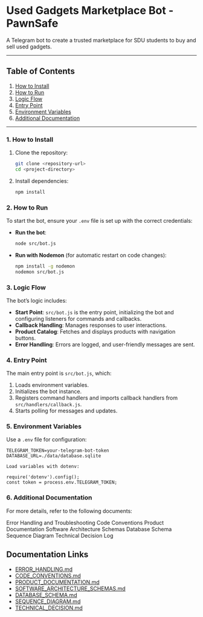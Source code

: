 #  Used Gadgets Marketplace Bot - PawnSafe

A Telegram bot to create a trusted marketplace for SDU students to buy and sell used gadgets. 

---

## Table of Contents
1. [How to Install](#how-to-install)
2. [How to Run](#how-to-run)
3. [Logic Flow](#logic-flow)
4. [Entry Point](#entry-point)
5. [Environment Variables](#environment-variables)
6. [Additional Documentation](#additional-documentation)

---

### 1. How to Install

1. Clone the repository:
    ```bash
    git clone <repository-url>
    cd <project-directory>
    ```

2. Install dependencies:
    ```bash
    npm install
    ```

### 2. How to Run

To start the bot, ensure your `.env` file is set up with the correct credentials:

- **Run the bot**:
    ```bash
    node src/bot.js
    ```

- **Run with Nodemon** (for automatic restart on code changes):
    ```bash
    npm install -g nodemon
    nodemon src/bot.js
    ```

### 3. Logic Flow

The bot’s logic includes:
   - **Start Point**: `src/bot.js` is the entry point, initializing the bot and configuring listeners for commands and callbacks.
   - **Callback Handling**: Manages responses to user interactions.
   - **Product Catalog**: Fetches and displays products with navigation buttons.
   - **Error Handling**: Errors are logged, and user-friendly messages are sent.

### 4. Entry Point

The main entry point is `src/bot.js`, which:
1. Loads environment variables.
2. Initializes the bot instance.
3. Registers command handlers and imports callback handlers from `src/handlers/callback.js`.
4. Starts polling for messages and updates.

### 5. Environment Variables

Use a `.env` file for configuration:
```plaintext
TELEGRAM_TOKEN=your-telegram-bot-token
DATABASE_URL=./data/database.sqlite

Load variables with dotenv:

require('dotenv').config();
const token = process.env.TELEGRAM_TOKEN;
```
### 6. Additional Documentation
For more details, refer to the following documents:

Error Handling and Troubleshooting
Code Conventions
Product Documentation
Software Architecture Schemas
Database Schema
Sequence Diagram
Technical Decision Log

## Documentation Links

- [ERROR_HANDLING.md](docs/ERROR_HANDLING.md)
- [CODE_CONVENTIONS.md](docs/CODE_CONVENTIONS.md)
- [PRODUCT_DOCUMENTATION.md](docs/PRODUCT_DOCUMENTATION.md)
- [SOFTWARE_ARCHITECTURE_SCHEMAS.md](docs/SOFTWARE_ARCHITECTURE_SCHEMAS.md)
- [DATABASE_SCHEMA.md](docs/DATABASE_SCHEMA.md)
- [SEQUENCE_DIAGRAM.md](docs/SEQUENCE_DIAGRAM.md)
- [TECHNICAL_DECISION.md](docs/TECHNICAL_DECISION.md)


